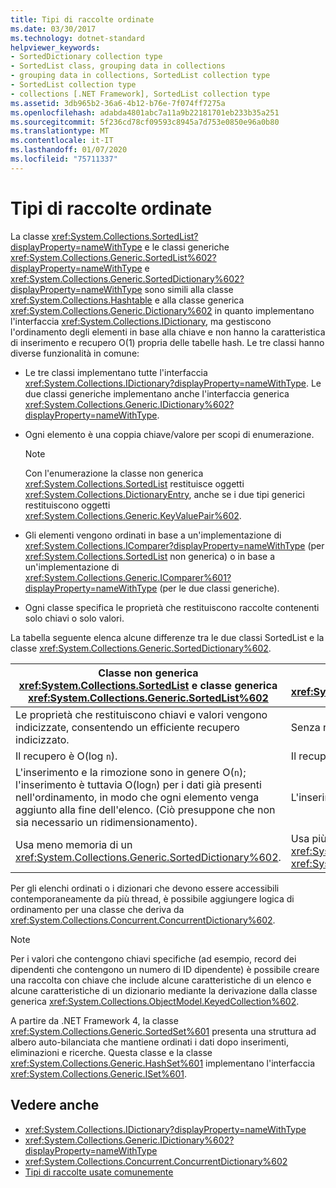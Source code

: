 ```yaml
---
title: Tipi di raccolte ordinate
ms.date: 03/30/2017
ms.technology: dotnet-standard
helpviewer_keywords:
- SortedDictionary collection type
- SortedList class, grouping data in collections
- grouping data in collections, SortedList collection type
- SortedList collection type
- collections [.NET Framework], SortedList collection type
ms.assetid: 3db965b2-36a6-4b12-b76e-7f074ff7275a
ms.openlocfilehash: adabda4801abc7a11a9b22181701eb233b35a251
ms.sourcegitcommit: 5f236cd78cf09593c8945a7d753e0850e96a0b80
ms.translationtype: MT
ms.contentlocale: it-IT
ms.lasthandoff: 01/07/2020
ms.locfileid: "75711337"
---
```

# <a name="sorted-collection-types"></a>Tipi di raccolte ordinate
La classe <xref:System.Collections.SortedList?displayProperty=nameWithType> e le classi generiche <xref:System.Collections.Generic.SortedList%602?displayProperty=nameWithType> e <xref:System.Collections.Generic.SortedDictionary%602?displayProperty=nameWithType> sono simili alla classe <xref:System.Collections.Hashtable> e alla classe generica <xref:System.Collections.Generic.Dictionary%602> in quanto implementano l'interfaccia <xref:System.Collections.IDictionary>, ma gestiscono l'ordinamento degli elementi in base alla chiave e non hanno la caratteristica di inserimento e recupero O(1) propria delle tabelle hash. Le tre classi hanno diverse funzionalità in comune:  
  
- Le tre classi implementano tutte l'interfaccia <xref:System.Collections.IDictionary?displayProperty=nameWithType>. Le due classi generiche implementano anche l'interfaccia generica <xref:System.Collections.Generic.IDictionary%602?displayProperty=nameWithType>.  
  
- Ogni elemento è una coppia chiave/valore per scopi di enumerazione.  
  
    > [!NOTE]
    > Con l'enumerazione la classe non generica <xref:System.Collections.SortedList> restituisce oggetti <xref:System.Collections.DictionaryEntry>, anche se i due tipi generici restituiscono oggetti <xref:System.Collections.Generic.KeyValuePair%602>.  
  
- Gli elementi vengono ordinati in base a un'implementazione di <xref:System.Collections.IComparer?displayProperty=nameWithType> (per <xref:System.Collections.SortedList> non generica) o in base a un'implementazione di <xref:System.Collections.Generic.IComparer%601?displayProperty=nameWithType> (per le due classi generiche).  
  
- Ogni classe specifica le proprietà che restituiscono raccolte contenenti solo chiavi o solo valori.  
  
 La tabella seguente elenca alcune differenze tra le due classi SortedList e la classe <xref:System.Collections.Generic.SortedDictionary%602>.  
  
|Classe non generica <xref:System.Collections.SortedList> e classe generica <xref:System.Collections.Generic.SortedList%602>|Classe generica <xref:System.Collections.Generic.SortedDictionary%602>|  
|--------------------------------------------------------------------------------------------------------------------------------------------------------------------------------------------------------------------------------------------------------------------------------------------------------------------------------|--------------------------------------------------------------------------------------------------------------------------------------------------------------------------|  
|Le proprietà che restituiscono chiavi e valori vengono indicizzate, consentendo un efficiente recupero indicizzato.|Senza recupero indicizzato.|  
|Il recupero è O(log `n`).|Il recupero è O(log `n`).|  
|L'inserimento e la rimozione sono in genere O(`n`); l'inserimento è tuttavia O(log`n`) per i dati già presenti nell'ordinamento, in modo che ogni elemento venga aggiunto alla fine dell'elenco. (Ciò presuppone che non sia necessario un ridimensionamento).|L'inserimento e la rimozione sono O(log `n`).|  
|Usa meno memoria di un <xref:System.Collections.Generic.SortedDictionary%602>.|Usa più memoria della classe non generica <xref:System.Collections.SortedList> e della classe generica <xref:System.Collections.Generic.SortedList%602>.|  
  
 Per gli elenchi ordinati o i dizionari che devono essere accessibili contemporaneamente da più thread, è possibile aggiungere logica di ordinamento per una classe che deriva da <xref:System.Collections.Concurrent.ConcurrentDictionary%602>.  
  
> [!NOTE]
> Per i valori che contengono chiavi specifiche (ad esempio, record dei dipendenti che contengono un numero di ID dipendente) è possibile creare una raccolta con chiave che include alcune caratteristiche di un elenco e alcune caratteristiche di un dizionario mediante la derivazione dalla classe generica <xref:System.Collections.ObjectModel.KeyedCollection%602>.  
  
 A partire da .NET Framework 4, la classe <xref:System.Collections.Generic.SortedSet%601> presenta una struttura ad albero auto-bilanciata che mantiene ordinati i dati dopo inserimenti, eliminazioni e ricerche. Questa classe e la classe <xref:System.Collections.Generic.HashSet%601> implementano l'interfaccia <xref:System.Collections.Generic.ISet%601>.  
  
## <a name="see-also"></a>Vedere anche

- <xref:System.Collections.IDictionary?displayProperty=nameWithType>
- <xref:System.Collections.Generic.IDictionary%602?displayProperty=nameWithType>
- <xref:System.Collections.Concurrent.ConcurrentDictionary%602>
- [Tipi di raccolte usate comunemente](../../../docs/standard/collections/commonly-used-collection-types.md)
